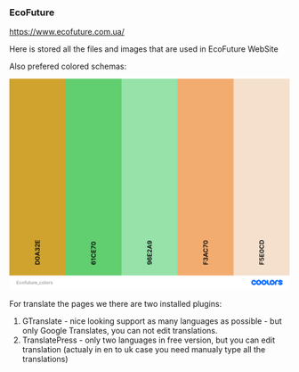 ### EcoFuture
https://www.ecofuture.com.ua/

Here is stored all the files and images that are used in EcoFuture WebSite

Also prefered colored schemas:

![color schema example](./Ecofuture_colors.png)


For translate the pages we there are two installed plugins:

1. GTranslate - nice looking support as many languages as possible - but only Google Translates, you can not edit translations.
2. TranslatePress - only two languages in free version, but you can edit translation (actualy in en to uk case you need manualy type all the translations)